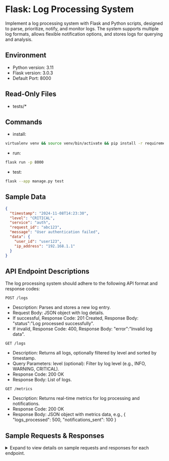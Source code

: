 # Flask: Log Processing System
Implement a log processing system with Flask and Python scripts, designed to parse, prioritize, notify, and monitor logs. The system supports multiple log formats, allows flexible notification options, and stores logs for querying and analysis.

## Environment
* Python version: 3.11
* Flask version: 3.0.3
* Default Port: 8000

## Read-Only Files
* tests/*

## Commands
- install:

```bash
virtualenv venv && source venv/bin/activate && pip install -r requirements.txt
```

- run:

```bash
flask run -p 8000
```

- test:

```bash
flask --app manage.py test
```

## Sample Data
```json
{
  "timestamp": "2024-11-08T14:23:30",
  "level": "CRITICAL",
  "service": "auth",
  "request_id": "abc123",
  "message": "User authentication failed",
  "data": {
    "user_id": "user123",
    "ip_address": "192.168.1.1"
  }
}
```

## API Endpoint Descriptions

The log processing system should adhere to the following API format and response codes:

`POST /logs`
  * Description: Parses and stores a new log entry. 
  * Request Body: JSON object with log details. 
  * If successful, Response Code: 201 Created, Response Body: "status":"Log processed successfully".
  * If invalid, Response Code: 400, Response Body: "error":"Invalid log data".

`GET /logs`
  * Description: Returns all logs, optionally filtered by level and sorted by timestamp.
  * Query Parameters: level (optional): Filter by log level (e.g., INFO, WARNING, CRITICAL).
  * Response Code: 200 OK
  * Response Body: List of logs.
  
`GET /metrics`
* Description: Returns real-time metrics for log processing and notifications.
* Response Code: 200 OK
* Response Body: JSON object with metrics data, e.g., { "logs_processed": 500, "notifications_sent": 100 }

## Sample Requests & Responses

<details><summary>Expand to view details on sample requests and responses for each endpoint.</summary>

`POST /logs`

Request body:
```
{
  "timestamp": "2024-11-08T14:23:30",
  "level": "CRITICAL",
  "service": "auth",
  "request_id": "abc123",
  "message": "user authentication failed",
  "data": {
    "user_id": "user123",
    "ip_address": "192.168.1.1"
  }
}
```

The response code is 201, and when converted to JSON, the response body is:
```
{
    "status": "Log processed successfully"
}
```

This adds a new object to the collection.

`GET /logs`

This will return all the logs currently present in the queue.

The response code is 200, and when converted to JSON, the response body (assuming that the below objects are all objects in the log) is as follows:
```
[
  {
    "timestamp": "2024-11-08T14:23:30",
    "level": "INFO",
    "service": "auth",
    "request_id": "abc123",
    "message": "user authentication failed",
    "data": {
      "user_id": "user123",
      "ip_address": "192.168.1.1"
    }
  },
  {
    "timestamp": "2024-11-09T14:23:30",
    "level": "WARNING",
    "service": "auth",
    "request_id": "abc123",
    "message": "send notification failed",
    "data": {
      "user_id": "user1234",
      "ip_address": "192.168.1.1"
    }
  }
]
```

`GET /metrics`

This will return the count of logs inserted and processed from the queue.

Assuming there are logs in the system, then the response code is 200 and the response body, when converted to JSON, is as follows:
```
{
    "logs_processed": 50,
    "notifications_sent": 10
}
```
</details>
